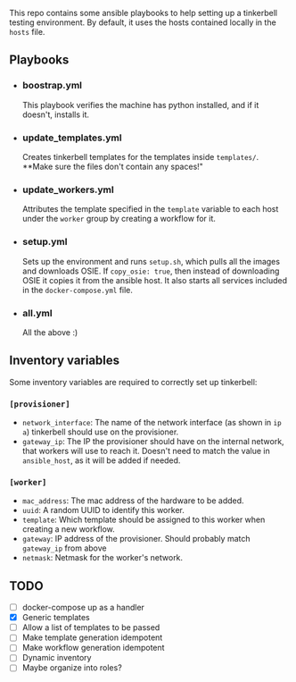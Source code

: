This repo contains some ansible playbooks to help setting up a tinkerbell testing environment. By default, it uses the hosts contained locally in the `hosts` file.

## Playbooks

- ### boostrap.yml
  This playbook verifies the machine has python installed, and if it doesn't, installs it.

- ### update_templates.yml
  Creates tinkerbell templates for the templates inside `templates/`. **Make sure the files don't contain any spaces!"

- ### update_workers.yml
  Attributes the template specified in the `template` variable to each host under the `worker` group by creating a workflow for it.

- ### setup.yml
  Sets up the environment and runs `setup.sh`, which pulls all the images and downloads OSIE. If `copy_osie: true`, then instead of downloading OSIE it copies it from the ansible host. It also starts all services included in the `docker-compose.yml` file.

- ### all.yml
  All the above :)

## Inventory variables
Some inventory variables are required to correctly set up tinkerbell:

### `[provisioner]`  
- `network_interface`: The name of the network interface (as shown in `ip a`) tinkerbell should use on the provisioner.
- `gateway_ip`: The IP the provisioner should have on the internal network, that workers will use to reach it. Doesn't need to match the value in `ansible_host`, as it will be added if needed.

### `[worker]`  
- `mac_address`: The mac address of the hardware to be added.
- `uuid`: A random UUID to identify this worker.
- `template`: Which template should be assigned to this worker when creating a new workflow.
- `gateway`: IP address of the provisioner. Should probably match `gateway_ip` from above
- `netmask`: Netmask for the worker's network.

## TODO

- [ ] docker-compose up as a handler
- [x] Generic templates
- [ ] Allow a list of templates to be passed
- [ ] Make template generation idempotent
- [ ] Make workflow generation idempotent
- [ ] Dynamic inventory
- [ ] Maybe organize into roles?